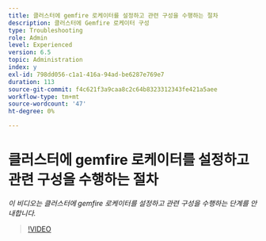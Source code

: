 ```yaml
---
title: 클러스터에 gemfire 로케이터를 설정하고 관련 구성을 수행하는 절차
description: 클러스터에 Gemfire 로케이터 구성
type: Troubleshooting
role: Admin
level: Experienced
version: 6.5
topic: Administration
index: y
exl-id: 798dd056-c1a1-416a-94ad-be6287e769e7
duration: 113
source-git-commit: f4c621f3a9caa8c2c64b8323312343fe421a5aee
workflow-type: tm+mt
source-wordcount: '47'
ht-degree: 0%

---
```


# 클러스터에 gemfire 로케이터를 설정하고 관련 구성을 수행하는 절차

*이 비디오는 클러스터에 gemfire 로케이터를 설정하고 관련 구성을 수행하는 단계를 안내합니다.*

>[!VIDEO](https://video.tv.adobe.com/v/335544?quality=12&learn=on)
